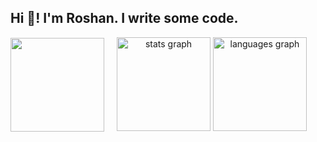 <h2 align="left">Hi 👋! I'm Roshan. I write some code.</h2>

<div align="left" style="display: flex; align-items: center;">
  <img height="150" src="https://media1.tenor.com/m/iRkL6OMGhU4AAAAC/alarm.gif" />
  <div align="center" style="margin-left: 20px;">
    <img src="https://github-readme-stats.vercel.app/api?username=roshanlimbu&hide_title=false&hide_rank=false&show_icons=true&include_all_commits=true&count_private=true&disable_animations=false&theme=dracula&locale=en&hide_border=false" height="150" alt="stats graph" />
    <img src="https://github-readme-stats.vercel.app/api/top-langs?username=roshanlimbu&locale=en&hide_title=false&layout=compact&card_width=320&langs_count=5&theme=dracula&hide_border=false" height="150" alt="languages graph" />
  </div>
</div>
